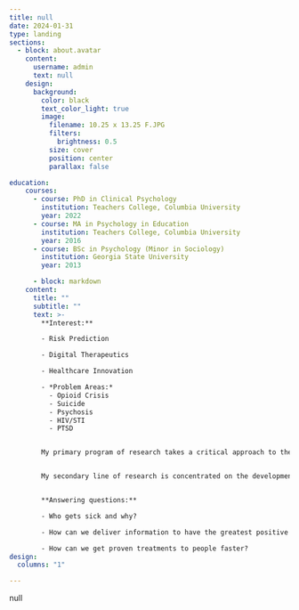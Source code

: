 ```yaml
---
title: null
date: 2024-01-31
type: landing
sections:
  - block: about.avatar
    content:
      username: admin
      text: null
    design:
      background:
        color: black
        text_color_light: true
        image:
          filename: 10.25 x 13.25 F.JPG
          filters:
            brightness: 0.5
          size: cover
          position: center
          parallax: false

education:
    courses:
      - course: PhD in Clinical Psychology
        institution: Teachers College, Columbia University
        year: 2022
      - course: MA in Psychology in Education
        institution: Teachers College, Columbia University
        year: 2016 
      - course: BSc in Psychology (Minor in Sociology)
        institution: Georgia State University
        year: 2013

      - block: markdown
    content:
      title: ""
      subtitle: ""
      text: >-
        **Interest:** 

        - Risk Prediction

        - Digital Therapeutics

        - Healthcare Innovation

        - *Problem Areas:* 
          - Opioid Crisis
          - Suicide
          - Psychosis
          - HIV/STI
          - PTSD


        My primary program of research takes a critical approach to the measurement, classification, and identification of digital phenotypes for adverse health outcomes.


        My secondary line of research is concentrated on the development of a clinical decision-making systems that aid in psychotherapy treatment implementation and selection. 


        **Answering questions:**

        - Who gets sick and why?

        - How can we deliver information to have the greatest positive impact?

        - How can we get proven treatments to people faster?
design:
  columns: "1"

---
```

null
